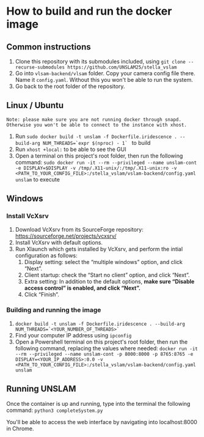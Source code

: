 # How to build and run the docker image

## Common instructions

1. Clone this repository with its submodules included, using ```git clone --recurse-submodules https://github.com/UNSLAM25/stella_vslam```
1. Go into `vlsam-backend/vlsam` folder. Copy your camera config file there. Name it `config.yaml`. Without this you won't be able to run the system.
1. Go back to the root folder of the repository.

## Linux / Ubuntu

    Note: please make sure you are not running docker through snapd. Otherwise you won't be able to connect to the instance with xhost.

1. Run ```sudo docker build -t unslam -f Dockerfile.iridescence . --build-arg NUM_THREADS=`expr $(nproc) - 1` ``` to build
1. Run ```xhost +local:``` to be able to see the GUI
1. Open a terminal on this project's root folder, then run the following command: ```sudo docker run -it --rm --privileged --name unslam-cont -e DISPLAY=$DISPLAY -v /tmp/.X11-unix/:/tmp/.X11-unix:ro -v <PATH_TO_YOUR_CONFIG_FILE>:/stella_vslam/vslam-backend/config.yaml unslam``` to execute

## Windows 

### Install VcXsrv 

1. Download VcXsrv from its SourceForge repository: https://sourceforge.net/projects/vcxsrv/
1. Install VcXsrv with default options.
1. Run Xlaunch which gets installed by VcXsrv, and perform the intial configuration as follows:
    1. Display setting: select the “multiple windows” option, and click “Next”.
    1. Client startup: check the “Start no client” option, and click “Next”.
    1. Extra setting: In addition to the default options, **make sure “Disable access control” is enabled, and click “Next”.**
    1. Click “Finish”.

### Building and running the image

1.  ```docker build -t unslam -f Dockerfile.iridescence . --build-arg NUM_THREADS=`<YOUR_NUMBER_OF_THREADS>` ```
1. Find your computer IP address using ```ipconfig```
1. Open a Powershell terminal on this project's root folder, then run the following command, replacing the values where needed: ```docker run -it --rm --privileged --name unslam-cont -p 8000:8000 -p 8765:8765 -e DISPLAY=<YOUR_IP_ADDRESS>:0.0 -v <PATH_TO_YOUR_CONFIG_FILE>:/stella_vslam/vslam-backend/config.yaml unslam``` 


## Running UNSLAM

Once the container is up and running, type into the terminal the following command: ```python3 completeSystem.py```

You'll be able to access the web interface by navigating into localhost:8000 in Chrome.
